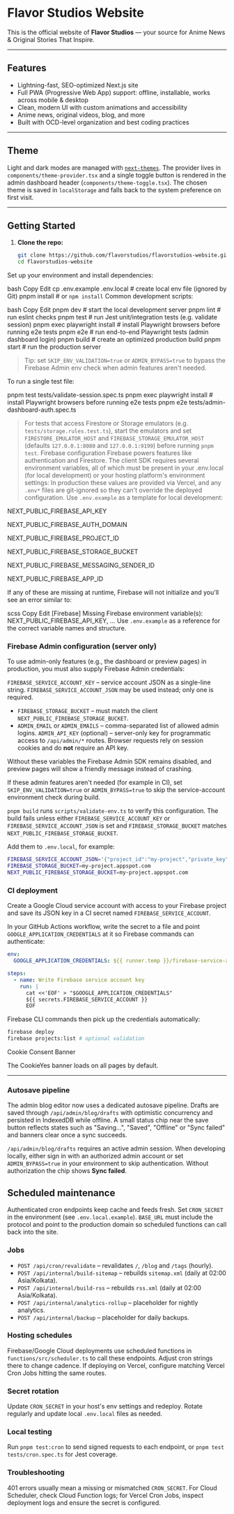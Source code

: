 # Flavor Studios Website

This is the official website of **Flavor Studios** — your source for Anime News & Original Stories That Inspire.

---

## Features

- Lightning-fast, SEO-optimized Next.js site
- Full PWA (Progressive Web App) support: offline, installable, works across mobile & desktop
- Clean, modern UI with custom animations and accessibility
- Anime news, original videos, blog, and more
- Built with OCD-level organization and best coding practices

---
## Theme

Light and dark modes are managed with [`next-themes`](https://github.com/pacocoursey/next-themes).
The provider lives in `components/theme-provider.tsx` and a single toggle button
is rendered in the admin dashboard header (`components/theme-toggle.tsx`).
The chosen theme is saved in `localStorage` and falls back to the system
preference on first visit.

---

## Getting Started

1. **Clone the repo:**
   ```bash
   git clone https://github.com/flavorstudios/flavorstudios-website.git
   cd flavorstudios-website
Set up your environment and install dependencies:

bash
Copy
Edit
cp .env.example .env.local  # create local env file (ignored by Git)
pnpm install  # or `npm install`
Common development scripts:

bash
Copy
Edit
pnpm dev    # start the local development server
pnpm lint   # run eslint checks
pnpm test   # run Jest unit/integration tests (e.g. validate session)
pnpm exec playwright install  # install Playwright browsers before running e2e tests
pnpm e2e    # run end-to-end Playwright tests (admin dashboard login)
pnpm build  # create an optimized production build
pnpm start  # run the production server

> Tip: set `SKIP_ENV_VALIDATION=true` or `ADMIN_BYPASS=true` to bypass the
> Firebase Admin env check when admin features aren't needed.

To run a single test file:

pnpm test tests/validate-session.spec.ts
pnpm exec playwright install  # install Playwright browsers before running e2e tests
pnpm e2e tests/admin-dashboard-auth.spec.ts
> For tests that access Firestore or Storage emulators (e.g. `tests/storage.rules.test.ts`), start the emulators and set `FIRESTORE_EMULATOR_HOST` and `FIREBASE_STORAGE_EMULATOR_HOST` (defaults `127.0.0.1:8080` and `127.0.0.1:9199`) before running `pnpm test`.
Firebase configuration
Firebase powers features like authentication and Firestore. The client SDK
requires several environment variables, all of which must be present in your
.env.local (for local development) or your hosting platform's environment
settings:
In production these values are provided via Vercel, and any `.env*`
files are git-ignored so they can't override the deployed configuration. Use
`.env.example` as a template for local development:

NEXT_PUBLIC_FIREBASE_API_KEY

NEXT_PUBLIC_FIREBASE_AUTH_DOMAIN

NEXT_PUBLIC_FIREBASE_PROJECT_ID

NEXT_PUBLIC_FIREBASE_STORAGE_BUCKET

NEXT_PUBLIC_FIREBASE_MESSAGING_SENDER_ID

NEXT_PUBLIC_FIREBASE_APP_ID

If any of these are missing at runtime, Firebase will not initialize and you'll
see an error similar to:

scss
Copy
Edit
[Firebase] Missing Firebase environment variable(s): NEXT_PUBLIC_FIREBASE_API_KEY, ...
Use `.env.example` as a reference for the correct variable names and structure.

### Firebase Admin configuration (server only)

To use admin-only features (e.g., the dashboard or preview pages) in production,
you must also supply Firebase Admin credentials:

`FIREBASE_SERVICE_ACCOUNT_KEY` – service account JSON as a single-line string. `FIREBASE_SERVICE_ACCOUNT_JSON` may be used instead; only one is required.
- `FIREBASE_STORAGE_BUCKET` – must match the client `NEXT_PUBLIC_FIREBASE_STORAGE_BUCKET`.
- `ADMIN_EMAIL` or `ADMIN_EMAILS` – comma-separated list of allowed admin logins.
`ADMIN_API_KEY` (optional) – server-only key for programmatic access to `/api/admin/*` routes. Browser requests rely on session cookies and do **not** require an API key.

Without these variables the Firebase Admin SDK remains disabled, and preview pages
will show a friendly message instead of crashing.

If these admin features aren't needed (for example in CI), set
`SKIP_ENV_VALIDATION=true` or `ADMIN_BYPASS=true` to skip the service-account
environment check during build.

`pnpm build` runs `scripts/validate-env.ts` to verify this configuration. The build
fails unless either `FIREBASE_SERVICE_ACCOUNT_KEY` or `FIREBASE_SERVICE_ACCOUNT_JSON`
is set and `FIREBASE_STORAGE_BUCKET` matches `NEXT_PUBLIC_FIREBASE_STORAGE_BUCKET`.

Add them to `.env.local`, for example:

```bash
FIREBASE_SERVICE_ACCOUNT_JSON='{"project_id":"my-project","private_key":"-----BEGIN PRIVATE KEY-----\n...\n-----END PRIVATE KEY-----\n","client_email":"firebase-adminsdk@my-project.iam.gserviceaccount.com"}'
FIREBASE_STORAGE_BUCKET=my-project.appspot.com
NEXT_PUBLIC_FIREBASE_STORAGE_BUCKET=my-project.appspot.com
```

### CI deployment

Create a Google Cloud service account with access to your Firebase project and save
its JSON key in a CI secret named `FIREBASE_SERVICE_ACCOUNT`.

In your GitHub Actions workflow, write the secret to a file and point
`GOOGLE_APPLICATION_CREDENTIALS` at it so Firebase commands can authenticate:

```yaml
env:
  GOOGLE_APPLICATION_CREDENTIALS: ${{ runner.temp }}/firebase-service-account.json

steps:
  - name: Write Firebase service account key
    run: |
      cat <<'EOF' > "$GOOGLE_APPLICATION_CREDENTIALS"
      ${{ secrets.FIREBASE_SERVICE_ACCOUNT }}
      EOF
```   

Firebase CLI commands then pick up the credentials automatically:

```bash
firebase deploy
firebase projects:list # optional validation
```

Cookie Consent Banner

The CookieYes banner loads on all pages by default.

---

### Autosave pipeline

The admin blog editor now uses a dedicated autosave pipeline. Drafts are saved through `/api/admin/blog/drafts` with optimistic concurrency and persisted in IndexedDB while offline. A small status chip near the save button reflects states such as "Saving…", "Saved", "Offline" or "Sync failed" and banners clear once a sync succeeds.

`/api/admin/blog/drafts` requires an active admin session. When developing locally, either sign in with an authorized admin account or set `ADMIN_BYPASS=true` in your environment to skip authentication. Without authorization the chip shows **Sync failed**.


## Scheduled maintenance

Authenticated cron endpoints keep cache and feeds fresh. Set `CRON_SECRET` in the environment (see `.env.local.example`). `BASE_URL` must include the protocol and point to the production domain so scheduled functions can call back into the site.

### Jobs
- `POST /api/cron/revalidate` – revalidates `/`, `/blog` and `/tags` (hourly).
- `POST /api/internal/build-sitemap` – rebuilds `sitemap.xml` (daily at 02:00 Asia/Kolkata).
- `POST /api/internal/build-rss` – rebuilds `rss.xml` (daily at 02:00 Asia/Kolkata).
- `POST /api/internal/analytics-rollup` – placeholder for nightly analytics.
- `POST /api/internal/backup` – placeholder for daily backups.

### Hosting schedules
Firebase/Google Cloud deployments use scheduled functions in `functions/src/scheduler.ts` to call these endpoints. Adjust cron strings there to change cadence. If deploying on Vercel, configure matching Vercel Cron Jobs hitting the same routes.

### Secret rotation
Update `CRON_SECRET` in your host's env settings and redeploy. Rotate regularly and update local `.env.local` files as needed.

### Local testing
Run `pnpm test:cron` to send signed requests to each endpoint, or `pnpm test tests/cron.spec.ts` for Jest coverage.

### Troubleshooting
401 errors usually mean a missing or mismatched `CRON_SECRET`. For Cloud Scheduler, check Cloud Function logs; for Vercel Cron Jobs, inspect deployment logs and ensure the secret is configured.